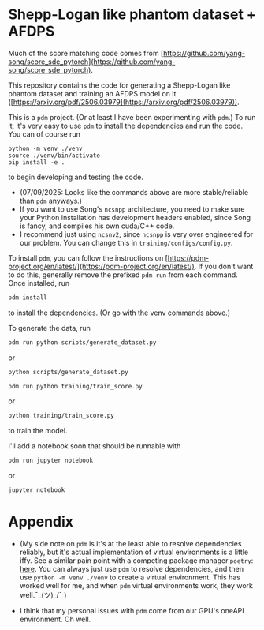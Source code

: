 # Shepp-Logan like phantom dataset + AFDPS
Much of the score matching code comes from [https://github.com/yang-song/score_sde_pytorch](https://github.com/yang-song/score_sde_pytorch).   

This repository contains the code for generating a Shepp-Logan like phantom dataset and training an AFDPS model on it ([https://arxiv.org/pdf/2506.03979](https://arxiv.org/pdf/2506.03979)).

This is a `pdm` project. (Or at least I have been experimenting with `pdm`.)
To run it, it's very easy to use `pdm` to install the dependencies and run the code. 
You can of course run
```
python -m venv ./venv
source ./venv/bin/activate
pip install -e .
```
to begin developing and testing the code. 

- (07/09/2025: Looks like the commands above are more stable/reliable than `pdm` anyways.)
- If you want to use Song's `ncsnpp` architecture, you need to make sure your Python installation has
development headers enabled, since Song is fancy, and compiles his own cuda/C++ code.
- I recommend just using `ncsnv2`, since `ncsnpp` is very over engineered for our problem.
You can change this in `training/configs/config.py`.

To install `pdm`, you can follow the instructions on [https://pdm-project.org/en/latest/](https://pdm-project.org/en/latest/). If you don't want to do this, generally remove the prefixed `pdm run` from each command.
Once installed, run 
```bash
pdm install
```
to install the dependencies. (Or go with the venv commands above.)

To generate the data, run
```bash
pdm run python scripts/generate_dataset.py
```
or 
```bash
python scripts/generate_dataset.py
```
```bash
pdm run python training/train_score.py
```
or 
```bash
python training/train_score.py
```
to train the model.

I'll add a notebook soon that should be runnable with
```bash
pdm run jupyter notebook
```
or 
```bash
jupyter notebook
```

# Appendix
- (My side note on `pdm` is it's at the least able to resolve dependencies reliably, but it's actual implementation of virtual environments is a little iffy. See a similar pain point with a competing package manager `poetry`: [here](https://discuss.pytorch.org/t/pytorch-cannot-find-libcudnn/205696). You can always just use `pdm` to resolve dependencies, and then use `python -m venv ./venv` to create a virtual environment. This has worked well for me, and when `pdm` virtual environments work, they work well.¯\_(ツ)_/¯ )

- I think that my personal issues with `pdm` come from our GPU's oneAPI environment. Oh well.